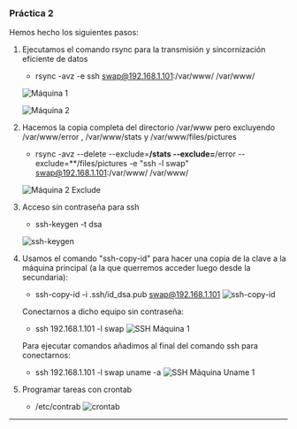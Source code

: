 ### Práctica 2 ###

Hemos hecho los siguientes pasos:

 1. Ejecutamos el comando rsync para la transmisión y sincornización eficiente de datos

      * rsync -avz -e ssh swap@192.168.1.101:/var/www/ /var/www/

      ![Máquina 1](var_maq_1.png "Máquina 1")

      ![Máquina 2](var_maq_2.png "Máquina 2")


 2. Hacemos la copia completa del directorio /var/www pero excluyendo /var/www/error , /var/www/stats y /var/www/files/pictures

      * rsync -avz --delete --exclude=**/stats --exclude=**/error --exclude=**/files/pictures -e "ssh -l swap" swap@192.168.1.101:/var/www/ /var/www/

      ![Máquina 2 Exclude](exclude_err_pic.png "Máquina 2 Exclude")


 3. Acceso sin contraseña para ssh

      * ssh-keygen -t dsa

      ![ssh-keygen](ssh-keygen.png "ssh-keygen")


4. Usamos  el comando "ssh-copy-id" para hacer una copia de la clave a la máquina principal (a la que querremos acceder luego desde la secundaria):

     * ssh-copy-id -i .ssh/id_dsa.pub  swap@192.168.1.101
     ![ssh-copy-id](ssh-copy-id.png "ssh-copy-id")

     Conectarnos a dicho equipo sin contraseña:

     * ssh 192.168.1.101 -l swap
     ![SSH Máquina 1](ssh-maquina_1.png "SSH Máquina 1")

     Para ejecutar comandos añadimos al final del comando ssh para conectarnos:

     * ssh 192.168.1.101 -l swap uname -a
     ![SSH Máquina Uname 1](ssh-maquina_uname.png "SSH Máquina Uname 1")



 5. Programar tareas con crontab

      * /etc/contrab
      ![crontab](crontab.png "crontab")

***
